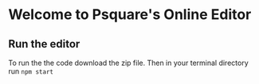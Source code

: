 # Welcome to Psquare's Online Editor

## Run the editor

To run the the code download the zip file.
Then in your terminal directory run `npm start`


